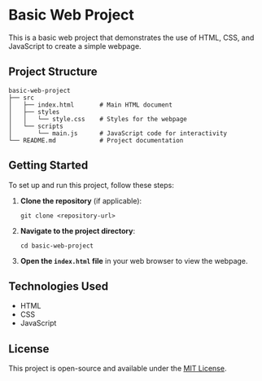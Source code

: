 # Basic Web Project

This is a basic web project that demonstrates the use of HTML, CSS, and JavaScript to create a simple webpage.

## Project Structure

```
basic-web-project
├── src
│   ├── index.html       # Main HTML document
│   ├── styles
│   │   └── style.css    # Styles for the webpage
│   └── scripts
│       └── main.js      # JavaScript code for interactivity
└── README.md            # Project documentation
```

## Getting Started

To set up and run this project, follow these steps:

1. **Clone the repository** (if applicable):
   ```
   git clone <repository-url>
   ```

2. **Navigate to the project directory**:
   ```
   cd basic-web-project
   ```

3. **Open the `index.html` file** in your web browser to view the webpage.

## Technologies Used

- HTML
- CSS
- JavaScript

## License

This project is open-source and available under the [MIT License](LICENSE).